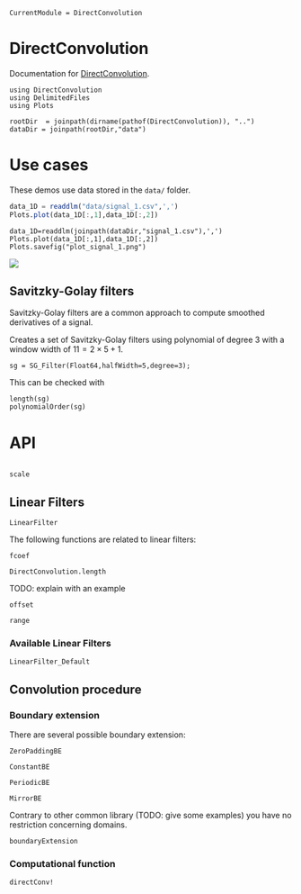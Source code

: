 ```@meta
CurrentModule = DirectConvolution
```

# DirectConvolution

Documentation for [DirectConvolution](https://github.com/vincent-picaud/DirectConvolution.jl).
```@setup session_1
using DirectConvolution
using DelimitedFiles
using Plots

rootDir  = joinpath(dirname(pathof(DirectConvolution)), "..")
dataDir = joinpath(rootDir,"data")

```

# Use cases

These demos use data stored in the `data/` folder.


```julia
data_1D = readdlm("data/signal_1.csv",',')
Plots.plot(data_1D[:,1],data_1D[:,2])
```

```@setup session_1
data_1D=readdlm(joinpath(dataDir,"signal_1.csv"),',')
Plots.plot(data_1D[:,1],data_1D[:,2])
Plots.savefig("plot_signal_1.png")
```

![](plot_signal_1.png)

## Savitzky-Golay filters

Savitzky-Golay filters are a common approach to compute smoothed
derivatives of a signal.

Creates a set of Savitzky-Golay filters using polynomial of degree $3$
with a window width of $11=2\times 5+1$.


```@repl session_1
sg = SG_Filter(Float64,halfWidth=5,degree=3);
```

This can be checked with 

```@repl session_1
length(sg)
polynomialOrder(sg)
```

# API


```@index
```

```@docs
scale
```

## Linear Filters
```@docs
LinearFilter
```

The following functions are related to linear filters:
```@docs
fcoef
```

```@docs
DirectConvolution.length
```
TODO: explain with an example

```@docs
offset
```

```@docs
range
```

### Available Linear Filters

```@docs
LinearFilter_Default
```

## Convolution procedure

### Boundary extension


There are several possible boundary extension:

```@docs
ZeroPaddingBE
```

```@docs
ConstantBE
```

```@docs
PeriodicBE
```

```@docs
MirrorBE
```

Contrary to other common library (TODO: give some examples) you have
no restriction concerning domains.

```@docs
boundaryExtension
```

### Computational function

```@docs
directConv!
```

